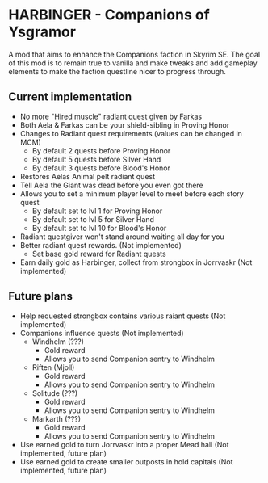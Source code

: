 # HARBINGER - Companions of Ysgramor

A mod that aims to enhance the Companions faction in Skyrim SE. The goal of this mod is to remain true to vanilla and make tweaks and add gameplay elements to make the faction questline nicer to progress through.

## Current implementation

- No more "Hired muscle" radiant quest given by Farkas
- Both Aela & Farkas can be your shield-sibling in Proving Honor
- Changes to Radiant quest requirements (values can be changed in MCM)
    - By default 2 quests before Proving Honor
    - By default 5 quests before Silver Hand
    - By default 3 quests before Blood's Honor
- Restores Aelas Animal pelt radiant quest
- Tell Aela the Giant was dead before you even got there
- Allows you to set a minimum player level to meet before each story quest
    - By default set to lvl 1 for Proving Honor
    - By default set to lvl 5 for Silver Hand
    - By default set to lvl 10 for Blood's Honor
- Radiant questgiver won't stand around waiting all day for you
- Better radiant quest rewards. (Not implemented)
    - Set base gold reward for Radiant quests
- Earn daily gold as Harbinger, collect from strongbox in Jorrvaskr (Not implemented)

## Future plans

- Help requested strongbox contains various raiant quests (Not implemented)
- Companions influence quests (Not implemented)
    - Windhelm (???)
        - Gold reward
        - Allows you to send Companion sentry to Windhelm
    - Riften (Mjoll)
         - Gold reward
        - Allows you to send Companion sentry to Windhelm
    - Solitude (???)
        - Gold reward
        - Allows you to send Companion sentry to Windhelm
    - Markarth (???)
        - Gold reward
        - Allows you to send Companion sentry to Windhelm
- Use earned gold to turn Jorrvaskr into a proper Mead hall (Not implemented, future plan)
- Use earned gold to create smaller outposts in hold capitals (Not implemented, future plan)
